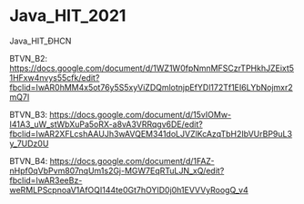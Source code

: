 # Java_HIT_2021
Java_HIT_ĐHCN

BTVN_B2: https://docs.google.com/document/d/1WZ1W0fpNmnMFSCzrTPHkhJZEixt51HFxw4nvys55cfk/edit?fbclid=IwAR0hMM4x5ot76y5S5xyViZDQmlotnjpEfYDl172Tf1EI6LYbNojmxr2mQ7I

BTVN_B3: https://docs.google.com/document/d/15vIOMw-I41A3_uW_stWbXuPa5oRX-a8vA3VRRqgv6DE/edit?fbclid=IwAR2XFLcshAAUJh3wAVQEM341doLJVZlKcAzqTbH2IbVUrBP9uL3y_7UDz0U

BTVN_B4: https://docs.google.com/document/d/1FAZ-nHpf0qVbPvm807nqUm1s2Gj-MGW7EqRTuLJN_xQ/edit?fbclid=IwAR3eeBz-weRMLPScpnoaV1AfOQI144te0Gt7hOYID0j0h1EVVVyRoogQ_v4
